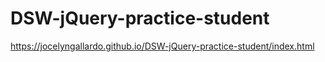 # DSW-jQuery-practice-student
https://jocelyngallardo.github.io/DSW-jQuery-practice-student/index.html
